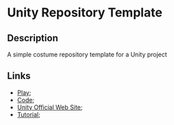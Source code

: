 # Unity Repository Template

## Description

A simple costume repository template for a Unity project

## Links

- [Play](https://master.d3qmg4fk063k5p.amplifyapp.com/);
- [Code](https://bitbucket.org/201flaviosilva/unity-repository-template/);
- [Unity Official Web Site](https://unity.com/);
- [Tutorial]();
